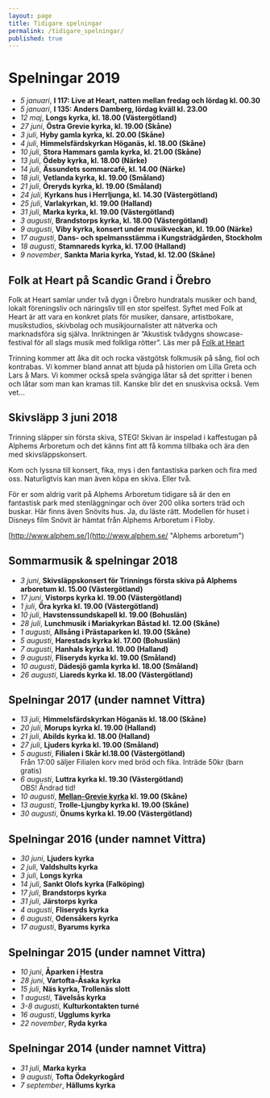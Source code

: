 ```yaml
---
layout: page
title: Tidigare spelningar
permalink: /tidigare_spelningar/
published: true
---
```

# Spelningar 2019

* *5 januari*, **I 117: Live at Heart, natten mellan fredag och lördag kl. 00.30** 
* *5 januari*, **I 135: Anders Damberg, lördag kväll kl. 23.00**  
* *12 maj*, **Longs kyrka, kl. 18.00 (Västergötland)**
* *27 juni*, **Östra Grevie kyrka, kl. 19.00 (Skåne)**
* *3 juli*, **Hyby gamla kyrka, kl. 20.00 (Skåne)**
* *4 juli*, **Himmelsfärdskyrkan Höganäs, kl. 18.00 (Skåne)** 
* *10 juli*, **Stora Hammars gamla kyrka, kl. 21.00 (Skåne)**
* *13 juli*, **Ödeby kyrka, kl. 18.00 (Närke)**
* *14 juli*, **Ässundets sommarcafé, kl. 14.00 (Närke)**
* *18 juli*, **Vetlanda kyrka, kl. 19.00 (Småland)**
* *21 juli*, **Öreryds kyrka, kl. 19.00 (Småland)**
* *24 juli*, **Kyrkans hus i Herrljunga, kl. 14.30 (Västergötland)**
* *25 juli*, **Varlakyrkan, kl. 19.00 (Halland)**
* *31 juli*, **Marka kyrka, kl. 19.00 (Västergötland)**
* *3 augusti*, **Brandstorps kyrka, kl. 18.00 (Västergötland)**
* *9 augusti*, **Viby kyrka, konsert under musikveckan, kl. 19.00 (Närke)**
* *17 augusti*, **Dans- och spelmansstämma i Kungsträdgården, Stockholm** 
* *18 augusti*, **Stamnareds kyrka, kl. 17.00 (Halland)**
* *9 november*, **Sankta Maria kyrka, Ystad, kl. 12.00 (Skåne)**


## Folk at Heart på Scandic Grand i Örebro
Folk at Heart samlar under två dygn i Örebro hundratals musiker och band, lokalt föreningsliv och näringsliv till en stor spelfest. Syftet med Folk at Heart är att vara en konkret plats för musiker, dansare, artistbokare, musikstudios, skivbolag och musikjournalister att nätverka och marknadsföra sig själva. Inriktningen är ”Akustisk tvådygns showcase-festival för all slags musik med folkliga rötter”. Läs mer på [Folk at Heart](https://folkatheart.se/)

Trinning kommer att åka dit och rocka västgötsk folkmusik på sång, fiol och kontrabas. Vi kommer bland annat att bjuda på historien om Lilla Greta och Lars å Mars. Vi kommer också spela svängiga låtar så det spritter i benen och låtar som man kan kramas till. Kanske blir det en snuskvisa också. 
Vem vet...

## Skivsläpp 3 juni 2018
Trinning släpper sin första skiva, STEG!
Skivan är inspelad i kaffestugan på Alphems Arboretum och det känns fint att få komma tillbaka och ära den med skivsläppskonsert.

Kom och lyssna till konsert, fika, mys i den fantastiska parken och fira med oss. Naturligtvis kan man även köpa en skiva. Eller två. 

För er som aldrig varit på Alphems Arboretum tidigare så är den en fantastisk park med stenläggningar och över 200 olika sorters träd och buskar. Här finns även Snövits hus. Ja, du läste rätt. Modellen för huset i Disneys film Snövit är hämtat från Alphems Arboretum i Floby.

[http://www.alphem.se/](http://www.alphem.se/ "Alphems arboretum")

## Sommarmusik & spelningar 2018
* *3 juni*, **Skivsläppskonsert för Trinnings första skiva på Alphems arboretum kl. 15.00 (Västergötland)**  
* *17 juni*, **Vistorps kyrka kl. 19.00 (Västergötland)**  
* *1 juli*, **Öra kyrka  kl. 19.00 (Västergötland)**    
* *10 juli*, **Havstenssundskapell kl. 19.00 (Bohuslän)**  
* *28 juli*, **Lunchmusik i Mariakyrkan Båstad kl. 12.00 (Skåne)**  
* *1 augusti*, **Allsång i Prästaparken kl. 19.00 (Skåne)**  
* *5 augusti*, **Harestads kyrka kl. 17.00 (Bohuslän)**  
* *7 augusti*, **Hanhals kyrka kl. 19.00 (Halland)**  
* *9 augusti*, **Fliseryds kyrka kl. 19.00 (Småland)**  
* *10 augusti*, **Dädesjö gamla kyrka kl. 18.00 (Småland)**  
* *26 augusti*, **Liareds kyrka kl. 18.00 (Västergötland)**  

## Spelningar 2017 (under namnet Vittra)
* *13 juli*, **Himmelsfärdskyrkan Höganäs kl. 18.00 (Skåne)** 
* *20 juli*, **Morups kyrka kl. 19.00 (Halland)**
* *21 juli*, **Abilds kyrka kl. 18.00 (Halland)**
* *27 juli*, **Ljuders kyrka kl. 19.00 (Småland)**
* *5 augusti*, **Filialen i Skår kl.18.00 (Västergötland)** <br/>Från 17:00 säljer Filialen korv med bröd och fika. Inträde 50kr (barn gratis)
* *6  augusti*, **Luttra kyrka kl. 19.30 (Västergötland)** <br/>OBS! Ändrad tid! 
* *10 augusti*, **[Mellan-Grevie kyrka](https://www.svenskakyrkan.se/vellinge/mellangreviekyrka) kl. 19.00 (Skåne)**
* *13 augusti*, **Trolle-Ljungby kyrka kl. 19.00 (Skåne)**
* *30 augusti*, **Önums kyrka kl. 19.00 (Västergötland)**

## Spelningar 2016 (under namnet Vittra)
* *30 juni*, **Ljuders kyrka**
* *2 juli*, **Valdshults kyrka**
* *3 juli*, **Longs kyrka**
* *14 juli*, **Sankt Olofs kyrka (Falköping)**
* *17 juli*, **Brandstorps kyrka**
* *31 juli*, **Järstorps kyrka**
* *4 augusti*, **Fliseryds kyrka**
* *6 augusti*, **Odensåkers kyrka**
* *17 augusti*, **Byarums kyrka**

## Spelningar 2015 (under namnet Vittra)
* *10 juni*, **Åparken i Hestra**
* *28 juni*, **Vartofta-Åsaka kyrka**
* *15 juli*, **Näs kyrka, Trollenäs slott**
* *1 augusti*, **Tävelsås kyrka**
* *3-8 augusti*, **Kulturkontakten turné**
* *16 augusti*, **Ugglums kyrka**
* *22 november*, **Ryda kyrka**

## Spelningar 2014 (under namnet Vittra)
* *31 juli*, **Marka kyrka**
* *9 augusti*, **Tofta Ödekyrkogård**
* *7 september*, **Hällums kyrka**
